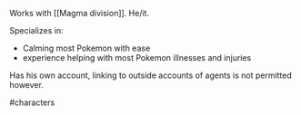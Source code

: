 Works with [[Magma division]]. He/it.

Specializes in:
- Calming most Pokemon with ease
- experience helping with most Pokemon illnesses and injuries

Has his own account, linking to outside accounts of agents is not permitted however.

#characters 